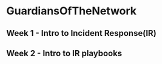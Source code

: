 # GuardiansOfTheNetwork

## Week 1 - Intro to Incident Response(IR)


## Week 2 - Intro to IR playbooks
